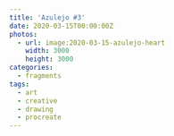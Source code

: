 ```yaml
---
title: 'Azulejo #3'
date: 2020-03-15T00:00:00Z
photos:
  - url: image:2020-03-15-azulejo-heart
    width: 3000
    height: 3000
categories:
  - fragments
tags:
  - art
  - creative
  - drawing
  - procreate
---
```

